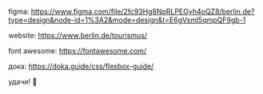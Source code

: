 figma:
https://www.figma.com/file/2fc93Hg8NpRLPEGyh4oQZ8/berlin.de?type=design&node-id=1%3A2&mode=design&t=E6gVsml5qmpQF9gb-1

website:
https://www.berlin.de/tourismus/

font awesome:
https://fontawesome.com/

дока:
https://doka.guide/css/flexbox-guide/


удачи! 🚀
